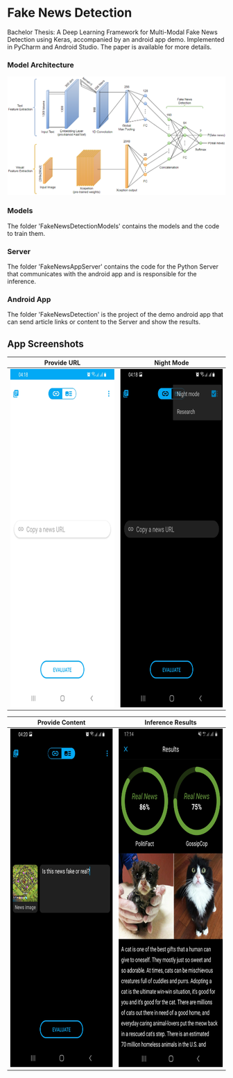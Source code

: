 # Fake News Detection
Bachelor Thesis: A Deep Learning Framework for Multi-Modal Fake News Detection using Keras, accompanied by an android app demo. Implemented in PyCharm and Android Studio.
The paper is available for more details.

### Model Architecture
<img src="./model.png">

### Models
The folder 'FakeNewsDetectionModels' contains the models and the code to train them.

### Server
The folder 'FakeNewsAppServer' contains the code for the Python Server that communicates with the android app and is responsible for the inference.

### Android App
The folder 'FakeNewsDetection' is the project of the demo android app that can send article links or content to the Server and show the results.

## App Screenshots
Provide URL            |  Night Mode
:-------------------------:|:-------------------------:
<img src="./scr1.jpg"  width="350" height="778"> | <img src="/scr2.jpg"  width="350" height="778"/>

Provide Content        | Inference Results
:-------------------------:|:-------------------------:
<img src="/scr3.jpg"  width="350" height="778"/>  |  <img src="/scr4.jpg"  width="350" height="778"/> 
